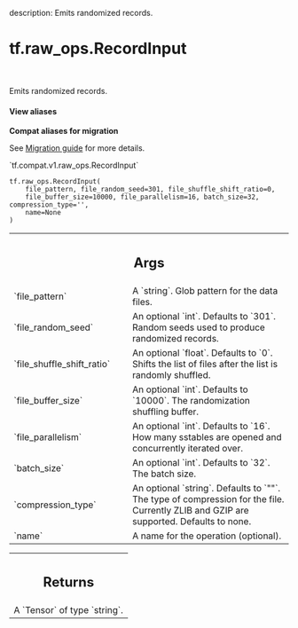 description: Emits randomized records.

<div itemscope itemtype="http://developers.google.com/ReferenceObject">
<meta itemprop="name" content="tf.raw_ops.RecordInput" />
<meta itemprop="path" content="Stable" />
</div>

# tf.raw_ops.RecordInput

<!-- Insert buttons and diff -->

<table class="tfo-notebook-buttons tfo-api nocontent" align="left">

</table>



Emits randomized records.

<section class="expandable">
  <h4 class="showalways">View aliases</h4>
  <p>
<b>Compat aliases for migration</b>
<p>See
<a href="https://www.tensorflow.org/guide/migrate">Migration guide</a> for
more details.</p>
<p>`tf.compat.v1.raw_ops.RecordInput`</p>
</p>
</section>

<pre class="devsite-click-to-copy prettyprint lang-py tfo-signature-link">
<code>tf.raw_ops.RecordInput(
    file_pattern, file_random_seed=301, file_shuffle_shift_ratio=0,
    file_buffer_size=10000, file_parallelism=16, batch_size=32, compression_type='',
    name=None
)
</code></pre>



<!-- Placeholder for "Used in" -->


<!-- Tabular view -->
 <table class="responsive fixed orange">
<colgroup><col width="214px"><col></colgroup>
<tr><th colspan="2"><h2 class="add-link">Args</h2></th></tr>

<tr>
<td>
`file_pattern`
</td>
<td>
A `string`. Glob pattern for the data files.
</td>
</tr><tr>
<td>
`file_random_seed`
</td>
<td>
An optional `int`. Defaults to `301`.
Random seeds used to produce randomized records.
</td>
</tr><tr>
<td>
`file_shuffle_shift_ratio`
</td>
<td>
An optional `float`. Defaults to `0`.
Shifts the list of files after the list is randomly
shuffled.
</td>
</tr><tr>
<td>
`file_buffer_size`
</td>
<td>
An optional `int`. Defaults to `10000`.
The randomization shuffling buffer.
</td>
</tr><tr>
<td>
`file_parallelism`
</td>
<td>
An optional `int`. Defaults to `16`.
How many sstables are opened and concurrently iterated over.
</td>
</tr><tr>
<td>
`batch_size`
</td>
<td>
An optional `int`. Defaults to `32`. The batch size.
</td>
</tr><tr>
<td>
`compression_type`
</td>
<td>
An optional `string`. Defaults to `""`.
The type of compression for the file. Currently ZLIB and
GZIP are supported. Defaults to none.
</td>
</tr><tr>
<td>
`name`
</td>
<td>
A name for the operation (optional).
</td>
</tr>
</table>



<!-- Tabular view -->
 <table class="responsive fixed orange">
<colgroup><col width="214px"><col></colgroup>
<tr><th colspan="2"><h2 class="add-link">Returns</h2></th></tr>
<tr class="alt">
<td colspan="2">
A `Tensor` of type `string`.
</td>
</tr>

</table>

